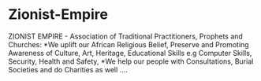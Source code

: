 # Zionist-Empire
ZIONIST EMPIRE - Association of Traditional Practitioners, Prophets and Churches: *We uplift our African Religious Belief, Preserve and Promoting Awareness of Culture, Art, Heritage, Educational Skills e.g Computer Skills, Security, Health and Safety, *We help our people with Consultations, Burial Societies and do Charities as well ....
